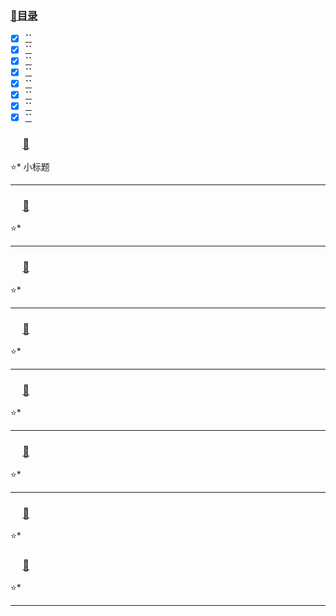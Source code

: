 
### <a  id="top" href="#top">:closed_book:目录 </a>


- [x] <a href="#01">**``**</a>
- [x] <a href="#02">**``**</a>
- [x] <a href="#03">**``**</a>
- [x] <a href="#04">**``**</a>
- [x] <a href="#05">**``**</a>
- [x] <a href="#06">**``**</a>
- [x] <a href="#07">**``**</a>
- [x] <a href="#08">**``**</a>

### &nbsp;&nbsp; <a id="01"></a>&nbsp;&nbsp;<a href="#top">:blue_book:</a>

:star:* 小标题

---
### &nbsp;&nbsp; <a id="02"></a>&nbsp;&nbsp;<a href="#top">:blue_book:</a>

:star:* 

---
### &nbsp;&nbsp; <a id="03"></a>&nbsp;&nbsp;<a href="#top">:blue_book:</a>

:star:* 

---
### &nbsp;&nbsp; <a id="04"></a>&nbsp;&nbsp;<a href="#top">:blue_book:</a>

:star:* 

---
### &nbsp;&nbsp; <a id="05"></a>&nbsp;&nbsp;<a href="#top">:blue_book:</a>

:star:* 

---
### &nbsp;&nbsp; <a id="06"></a>&nbsp;&nbsp;<a href="#top">:blue_book:</a>

:star:* 

---
### &nbsp;&nbsp; <a id="07"></a>&nbsp;&nbsp;<a href="#top">:blue_book:</a>

:star:* 

### &nbsp;&nbsp; <a id="08"></a>&nbsp;&nbsp;<a href="#top">:blue_book:</a>

:star:* 

---















